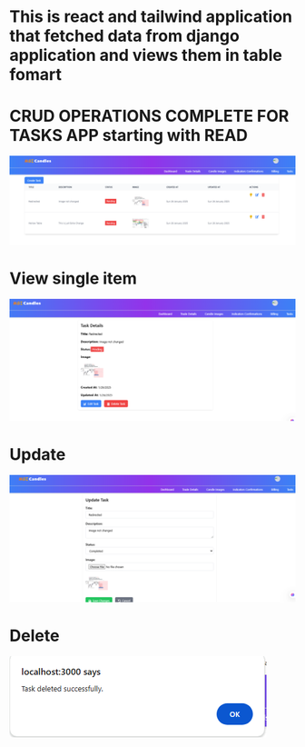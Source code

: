 # This is react and tailwind application that fetched data from django application and views them in table fomart

# CRUD OPERATIONS COMPLETE FOR TASKS APP starting with READ
![alt text](image-5.png)

# View single item
![alt text](image-6.png)

# Update 
![alt text](image-7.png)

# Delete
![alt text](image-8.png)